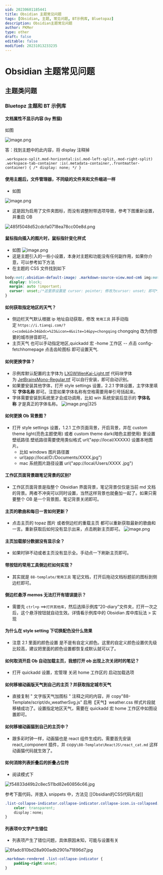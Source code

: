 ```yaml
---
uid: 20230601185441
title: Obsidian 主题常见问题
tags: [Obsidian, 主题, 常见问题, BT示例库, Bluetopaz]
description: Obsidian主题常见问题
author: PKMer
type: other
draft: false
editable: false
modified: 20231013233235
---
```


# Obsidian 主题常见问题

## 主题类问题

### Bluetopz 主题和 BT 示例库

#### 文档属性不显示内容 (by 熊猫)

如图

![image.png](https://cdn.pkmer.cn/images/20231013233201.png!pkmer)

答：找到主题中的此内容，将 display 注释掉

```
.workspace-split.mod-horizontal:is(.mod-left-split,.mod-right-split) .workspace-tab-container :is(.metadata-container,.frontmatter-container) { /* display: none; */ }
```

#### 使用主题后，文件管理器，不同级的文件夹和文件缩进一样

- 如图

![image.png](https://cdn.pkmer.cn/images/20230604233953.png!pkmer)

- 这是因为启用了文件夹图标，而没有调整附带选项导致，参考下图重新设置，并重启 OB

![485f5048d52cdcfa0718ea78cc00e8d.png](https://cdn.pkmer.cn/images/485f5048d52cdcfa0718ea78cc00e8d.png!pkmer)

#### 鼠标指向插入的图片时，鼠标指针变化样式

- 如图
![image.png](https://cdn.pkmer.cn/images/20230604223210.png!pkmer)
- 这是主题引入的一些小设置，本身对主题和功能没有任何副作用，如果你介意，可以参考如下方法
- 在主题的 CSS 文件找到如下

```CSS
body:not(.obsidian-default-image) .markdown-source-view.mod-cm6 img:not([class*="emoji"]) {
  display: block;
  margin: auto !important;
  cursor: unset;/*这里原设置是 cursor: pointer; 修改为cursor: unset; 即可*/
}
```

#### 如何获取指定地区的天气？

- 侧边栏天气默认根据 ip 地址自动获取，修改 `常用工具` 并手动指定 `https://i.tianqi.com/?c=code&id=34&bdc=%23&icon=4&site=14&py=chongqing` chongqing 改为你想要的城市拼音即可。
- 主页天气 也可以手动指定地区,quickadd 宏 -home 工作区 -- 点击 config-fetchhomepage 点击齿轮图标 即可设置天气.

#### 如何更换字体？

- 示例库默认配置的主字体为 [LXGWWenKai-Light.ttf](app://obsidian.md/LXGWWenKai-Light.ttf) 代码块字体为 [JetBrainsMono-Regular.ttf](app://obsidian.md/JetBrainsMono-Regular.ttf) 可以自行安装，即可自动识别。
- 如果要安装其他字体，打开 style settings 设置，2.2.1 字体设置，主字体里填写 **字体名称** 即可。注意如果字体名称有空格需要用单引号括起来。
- 字体需要安装到系统里才会成功调用，比如 win 系统安装后显示的 **字体名称** 才是真正的字体名称。
![image.png|325](https://cdn.pkmer.cn/images/20230601190209.png!pkmer)

#### 如何更换 Ob 背景图？

- 打开 style settings 设置，1.2.1 工作页面背景，开启背景，并在 custom theme light(亮色主题使用) 或者 custom theme dark(暗色主题使用) 里设置壁纸路径.壁纸路径需要使用类似格式 url("app://local/XXXXX) 设置本地图片。
	- 比如 windows 图片路径置
	- url(app://local/D:/Documents/XXXX.jpg")
	- mac 系统图片路径设置 url("app://local/Users/XXXX .jpg")

#### 工作区页面背景跟笔记背景的区别?

- 工作区页面背景是指整个 Obsidian 界面背景，笔记背景仅仅是当前 md 文档的背景。两者不冲突可以同时设置，当然这样背景也就叠加一起了。如果只需要整个 OB 是一个背景图，笔记背景关闭即可。

#### 主页的歌曲和每日一言如何更新？

- 点击主页的 topaz 图片 或者侧边栏的重载主页 都可以重新获取最新的歌曲和一言。重新获取后如何没有显示出来，点击刷新主页即可。
![image.png](https://cdn.pkmer.cn/images/20230601195113.png!pkmer)

#### 主页加载部分数据没有显示全？

- 如果时钟不动或者主页没有显示全。手动点一下刷新主页即可。

#### 带按钮的常用工具侧边栏如何实现？

- 其实就是 `88-template/常用工具` 笔记文档，打开后拖动文档标题前的图标到侧边栏即可。

#### 侧边栏悬浮 memos 无法打开有错误提示？

- 需要先 `ctrl+p` ==>`打开其他库`，然后选择示例库“20-diary”文件夹，打开一次之后，这个悬浮按钮就自动生效。详情看示例库中的 Obsidian 库中库玩法 > 实现

#### 为什么在 style setting 下切换配色没什么效果

- 注意 2.1 里面的颜色设置 是不是有自定义颜色。这里的自定义颜色设置优先级比较高，建议把里面的颜色设置都恢复成默认就可以了。

#### 如何取消开启 Ob 自动加载主页，我想打开 ob 出现上次关闭时的笔记？

- 打开 quickadd 设置，宏管理 关闭 home 工作区的 启动加载选项

#### 如何移植动画版天气到自己的主页？并获取指定城市天气

- 直接复制 " 文字版天气加图标 " 注释之间的内容，并 copy"88-Template/script/dv_weatherSvg.js" 启用【天气】weather.css 样式片段就移植成功了。设置指定地区天气，需要在 quickadd 宏 home 工作区中如图设置即可。

#### 如何移植动画猫到自己的主页中？

- 跟多彩时钟一样，动画猫也是 react 组件生成的。需要首先安装 react_component 插件，并 copy`\88-Template\ReactJS\react_cat.md` 这样动画猫代码就生效了。

#### 如何消除列表折叠后的折叠占位符

- 阅读模式下

![f54833d49b2c8ec511bd82e60856c66.jpg](https://cdn.pkmer.cn/images/f54833d49b2c8ec511bd82e60856c66.jpg!pkmer)

参考下面代码，并放入 snippets 中，方法见 [[Obsidian的CSS代码片段]]

```CSS
.list-collapse-indicator.collapse-indicator.collapse-icon.is-collapsed:after {
	color: transparent;
	display：none;
}
```

#### 列表项中文字产生错位

- 列表项产生了错位问题，具体原因未知，可能与设置有关

![6fadc810bd28a900adb2901a71896d7.jpg](https://cdn.pkmer.cn/images/6fadc810bd28a900adb2901a71896d7.jpg!pkmer)

```CSS
.markdown-rendered .list-collapse-indicator {  
	padding-right:unset;  
}
```